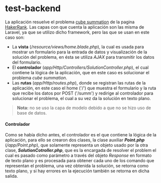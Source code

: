 # test-backend

La aplicación resuelve el problema [cube summation](https://www.hackerrank.com/challenges/cube-summation) de la pagina [HakerRank](https://www.hackerrank.com).
Las capas con que cuenta la aplicación son las misma de Laravel, ya que se utilizo dicho framework, pero las que se usan en este caso son:

- La **vista** (*/resource/views/home.blade.php*), la cual es usada para mostrar un formulario para la entrada de datos y visualización de la solución del problema, en ésta se utiliza *AJAX* para transmitir los datos del formulario.
- El **controlador** (*app/Http/Controllers/SolutionController.php*), el cual contiene la lógica de la aplicación, que en este caso es solucionar el problema *cube summation*.
- Las **rutas** (*app/Http/routes.php*), donde se registran las rutas de la aplicación, en este caso el home ('/') que muestra el formulario y la ruta que recibe los datos por POST ('/summ') y redirige al controlador para solucionar el problema, el cual a su vez da la solución en texto plano.

> **Nota:** no se uso la capa de modelo debido a que no se hizo uso de base de datos.

#### **Controlador**
Como se había dicho antes, el controlador es el que contiene la lógica de la aplicación, para ello se crearon dos clases, la clase auxiliar ***Point.php*** (*/app/Point.php*), que solamente representa un objeto usado por la otra clase, ***SolutionCotroller.php***, que es la encargada de resolver el problem el cual es pasado como parámetro a través del objeto *Response* en formato de texto plano y es procesada para obtener cada uno de los comando que representan el problema, una vez obtenida la solución, se retorna como texto plano, y si hay errores en la ejecución también se retorna en dicha salida.
